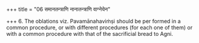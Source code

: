 +++
title = "06 समानतन्त्राणि नानातन्त्राणि वाग्नेयेन"

+++
6. The oblations viz. Pavamānahaviṁṣi should be per formed in a common procedure, or with different procedures (for each one of them) or with a common procedure with that of the sacrificial bread to Agni.
